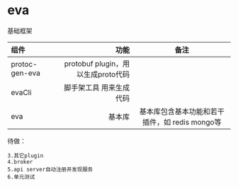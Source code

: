 # eva

基础框架

|组件|功能|备注|
|:-----| ----: | :----: |
|protoc-gen-eva|protobuf plugin，用以生成proto代码||
|evaCli|脚手架工具 用来生成代码||
|eva|基本库|基本库包含基本功能和若干插件，如 redis mongo等|


待做：
```
3.其它plugin
4.broker
5.api server自动注册并发现服务 
6.单元测试
```
